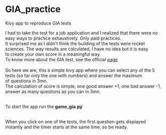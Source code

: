 # GIA_practice
Kivy app to reproduce GIA tests

I had to take the test for a job application and I realized that there were no easy ways to practice exhaustively. Only paid practices.<br>
It surprised me as I didn't think the building of the tests were rocket sciences. The way results are calculated, I have no idea but it is easy<br>
to create your own score in a meaningful way.<br>
To know more about the  GIA test, see the official [page](https://www.thomas.co/sites/default/files/2019-08/GIA-Example-Booklet-2018.pdf)<br><br>
So here we are, this a simple kivy app where you can select any of the 5 tests (so far only the one with numbers) and answer the maximum<br>
of questions in 3mn.<br>
The calculation of score is simple, one good answer +1, one bad answer -1, answer as many questions as you can in 3mn.<br><br>

To start the app run the **game_gia.py**<br><br>

When you click on one of the tests, the first question gets displayed instantly and the timer starts at the same time, so be ready.
